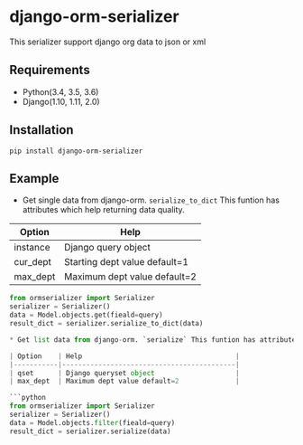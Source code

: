 # django-orm-serializer
This serializer support django org data to json or xml

## Requirements

* Python(3.4, 3.5, 3.6)
* Django(1.10, 1.11, 2.0)

## Installation

```pip install django-orm-serializer```

## Example

* Get single data from django-orm. `serialize_to_dict` This funtion has attributes which help returning data quality. 

| Option    | Help                                      |
|-----------|-------------------------------------------|
| instance  | Django query object                       |
| cur_dept  | Starting dept value default=1             |
| max_dept  | Maximum dept value default=2              |

```python
from ormserializer import Serializer
serializer = Serializer()
data = Model.objects.get(fieald=query)
result_dict = serializer.serialize_to_dict(data)

* Get list data from django-orm. `serialize` This funtion has attributes which help returning array data quality. 

| Option    | Help                                      |
|-----------|-------------------------------------------|
| qset      | Django queryset object                    |
| max_dept  | Maximum dept value default=2              |

```python
from ormserializer import Serializer
serializer = Serializer()
data = Model.objects.filter(fieald=query)
result_dict = serializer.serialize(data)
```
